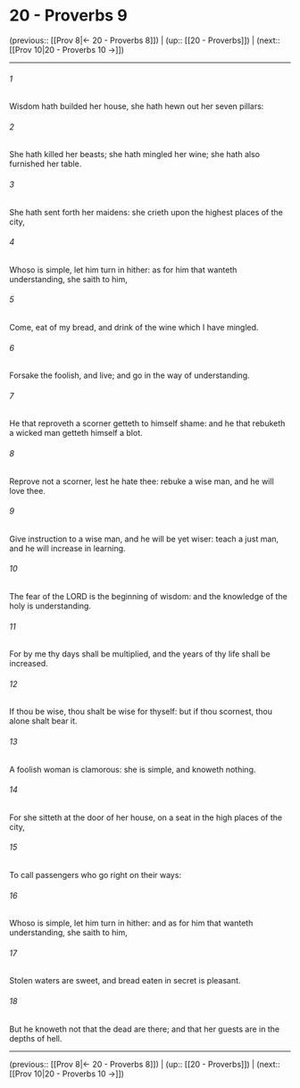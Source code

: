 # 20 - Proverbs 9

(previous:: [[Prov 8|← 20 - Proverbs 8]]) | (up:: [[20 - Proverbs]]) | (next:: [[Prov 10|20 - Proverbs 10 →]])

***


###### 1 
Wisdom hath builded her house, she hath hewn out her seven pillars: 

###### 2 
She hath killed her beasts; she hath mingled her wine; she hath also furnished her table. 

###### 3 
She hath sent forth her maidens: she crieth upon the highest places of the city, 

###### 4 
Whoso is simple, let him turn in hither: as for him that wanteth understanding, she saith to him, 

###### 5 
Come, eat of my bread, and drink of the wine which I have mingled. 

###### 6 
Forsake the foolish, and live; and go in the way of understanding. 

###### 7 
He that reproveth a scorner getteth to himself shame: and he that rebuketh a wicked man getteth himself a blot. 

###### 8 
Reprove not a scorner, lest he hate thee: rebuke a wise man, and he will love thee. 

###### 9 
Give instruction to a wise man, and he will be yet wiser: teach a just man, and he will increase in learning. 

###### 10 
The fear of the LORD is the beginning of wisdom: and the knowledge of the holy is understanding. 

###### 11 
For by me thy days shall be multiplied, and the years of thy life shall be increased. 

###### 12 
If thou be wise, thou shalt be wise for thyself: but if thou scornest, thou alone shalt bear it. 

###### 13 
A foolish woman is clamorous: she is simple, and knoweth nothing. 

###### 14 
For she sitteth at the door of her house, on a seat in the high places of the city, 

###### 15 
To call passengers who go right on their ways: 

###### 16 
Whoso is simple, let him turn in hither: and as for him that wanteth understanding, she saith to him, 

###### 17 
Stolen waters are sweet, and bread eaten in secret is pleasant. 

###### 18 
But he knoweth not that the dead are there; and that her guests are in the depths of hell.

***

(previous:: [[Prov 8|← 20 - Proverbs 8]]) | (up:: [[20 - Proverbs]]) | (next:: [[Prov 10|20 - Proverbs 10 →]])
